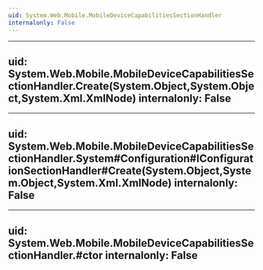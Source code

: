 ```yaml
---
uid: System.Web.Mobile.MobileDeviceCapabilitiesSectionHandler
internalonly: False
---
```


---
uid: System.Web.Mobile.MobileDeviceCapabilitiesSectionHandler.Create(System.Object,System.Object,System.Xml.XmlNode)
internalonly: False
---

---
uid: System.Web.Mobile.MobileDeviceCapabilitiesSectionHandler.System#Configuration#IConfigurationSectionHandler#Create(System.Object,System.Object,System.Xml.XmlNode)
internalonly: False
---

---
uid: System.Web.Mobile.MobileDeviceCapabilitiesSectionHandler.#ctor
internalonly: False
---
